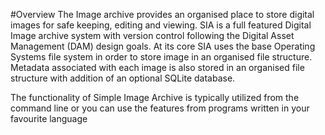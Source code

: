 #Overview
The Image archive provides an organised place to store digital images for safe keeping, editing and viewing. SIA is a full featured Digital Image archive system with version control following the Digital Asset Management (DAM) design goals. At its core SIA uses the base Operating Systems file system in order to store image in an organised file structure. Metadata associated with each image is also stored in an organised file structure with addition of an optional SQLite database.

The functionality of Simple Image Archive is typically utilized from the command line or you can use the features from programs written in your favourite language    
